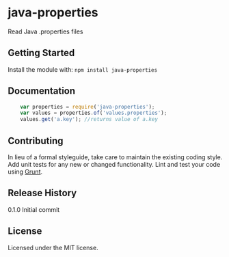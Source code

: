 # java-properties

Read Java .properties files

## Getting Started
Install the module with: `npm install java-properties`

## Documentation
```javascript
    var properties = require('java-properties');
    var values = properties.of('values.properties');
    values.get('a.key'); //returns value of a.key
```
## Contributing
In lieu of a formal styleguide, take care to maintain the existing coding style. Add unit tests for any new or changed functionality. Lint and test your code using [Grunt](http://gruntjs.com/).

## Release History
0.1.0 Initial commit

## License
Licensed under the MIT license.

